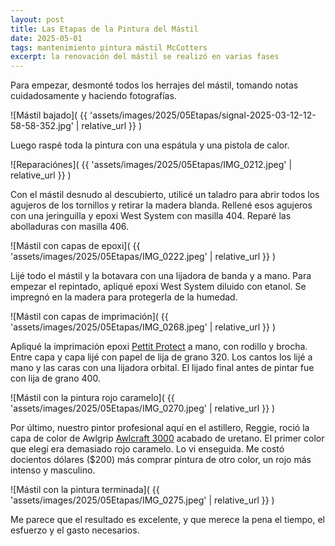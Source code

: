 ```yaml
---
layout: post
title: Las Etapas de la Pintura del Mástil
date: 2025-05-01
tags: mantenimiento pintura mástil McCotters
excerpt: la renovación del mástil se realizó en varias fases
---
```


Para empezar, desmonté todos los herrajes del mástil, tomando notas
cuidadosamente y haciendo fotografías.

![Mástil bajado](
  {{ 'assets/images/2025/05Etapas/signal-2025-03-12-12-58-58-352.jpg' | relative_url }}
)

Luego raspé toda la pintura con una espátula y una pistola de calor.

![Reparaciónes](
  {{ 'assets/images/2025/05Etapas/IMG_0212.jpeg' | relative_url }}
)

Con el mástil desnudo al descubierto, utilicé un taladro para abrir todos los
agujeros de los tornillos y retirar la madera blanda.  Rellené esos agujeros
con una jeringuilla y epoxi West System con masilla 404.
Reparé las abolladuras con masilla 406.

![Mástil con capas de epoxi](
  {{ 'assets/images/2025/05Etapas/IMG_0222.jpeg' | relative_url }}
)

Lijé todo el mástil y la botavara con una lijadora de banda y a mano.
Para empezar el repintado, apliqué epoxi West System diluido con etanol. Se
impregnó en la madera para protegerla de la humedad.

![Mástil con capas de imprimación](
  {{ 'assets/images/2025/05Etapas/IMG_0268.jpeg' | relative_url }}
)

Apliqué la imprimación epoxi [Pettit Protect][pettit] a mano, con rodillo y
brocha. Entre capa y capa lijé con papel de lija de grano 320. Los cantos los
lijé a mano y las caras con una lijadora orbital.  El lijado final antes de
pintar fue con lija de grano 400.

[pettit]: https://www.pettitpaint.com/products/primers/below-the-waterline/pettit-protect/

![Mástil con la pintura rojo caramelo](
  {{ 'assets/images/2025/05Etapas/IMG_0270.jpeg' | relative_url }}
)

Por último, nuestro pintor profesional aquí en el astillero, Reggie, roció la
capa de color de Awlgrip [Awlcraft 3000][awlcraft] acabado de uretano.  El
primer color que elegí era demasiado rojo caramelo. Lo vi enseguida. Me costó
docientos dólares ($200) más comprar pintura de otro color, un rojo más intenso y masculino.

[awlcraft]: https://www.awlgrip.com/north-america/products/finishes/awlcraft-3000

![Mástil con la pintura terminada](
  {{ 'assets/images/2025/05Etapas/IMG_0275.jpeg' | relative_url }}
)

Me parece que el resultado es excelente, y que merece la pena el tiempo, el
esfuerzo y el gasto necesarios.


